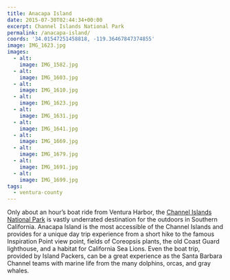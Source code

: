 ```yaml
---
title: Anacapa Island
date: 2015-07-30T02:44:34+00:00
excerpt: Channel Islands National Park
permalink: /anacapa-island/
coords: '34.01547251458818, -119.36467847374855'
image: IMG_1623.jpg
images:
  - alt: 
    image: IMG_1582.jpg
  - alt: 
    image: IMG_1603.jpg
  - alt: 
    image: IMG_1610.jpg
  - alt: 
    image: IMG_1623.jpg
  - alt: 
    image: IMG_1631.jpg
  - alt: 
    image: IMG_1641.jpg
  - alt: 
    image: IMG_1669.jpg
  - alt: 
    image: IMG_1679.jpg
  - alt: 
    image: IMG_1691.jpg
  - alt: 
    image: IMG_1699.jpg
tags:
  - ventura-county
---
```

Only about an hour’s boat ride from Ventura Harbor, the <a href="http://www.nps.gov/chis/">Channel Islands National Park</a> is vastly underrated destination for the outdoors in Southern California. Anacapa Island is the most accessible of the Channel Islands and provides for a unique day trip experience from a short hike to the famous Inspiration Point view point, fields of Coreopsis plants, the old Coast Guard lighthouse, and a habitat for California Sea Lions. Even the boat trip, provided by Island Packers, can be a great experience as the Santa Barbara Channel teams with marine life from the many dolphins, orcas, and gray whales.

